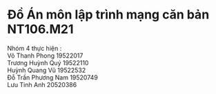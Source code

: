 <h1> Đồ Án môn lập trình mạng căn bản NT106.M21 </h1>
Nhóm 4 thực hiện : <br>
Võ Thanh Phong		19522017  <br>
Trương Huỳnh Quý		19522110 <br>
Huỳnh Quang Vũ		19522532  <br>
Đỗ Trần Phương Nam	19520749 <br>
Lưu Tinh Anh		20520386    <br>
